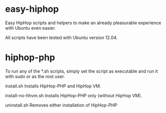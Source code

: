 easy-hiphop
===========

Easy HipHop scripts and helpers to make an already pleasurable experience with Ubuntu even easier.

All scripts have been tested with Ubuntu version 12.04.


hiphop-php
==========

To run any of the *.sh scripts, simply set the script as executable and run it with sudo or as the root user.

install.sh
Installs HipHop-PHP and HipHop VM.

install-no-hhvm.sh
Installs HipHop-PHP only (without HipHop VM).

uninstall.sh
Removes either installation of HipHop-PHP
